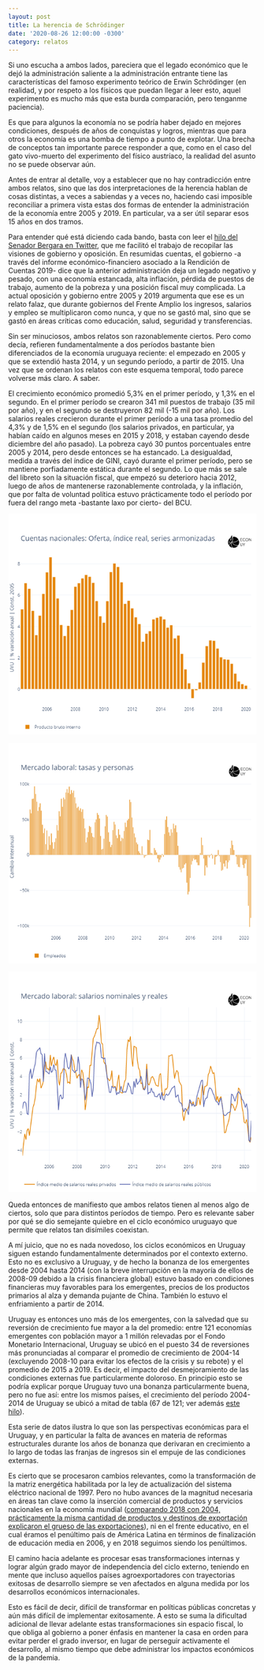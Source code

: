 ```yaml
---
layout: post
title: La herencia de Schrödinger
date: '2020-08-26 12:00:00 -0300'
category: relatos
---
```


Si uno escucha a ambos lados, pareciera que el legado económico que le dejó la administración saliente a la administración entrante tiene las características del famoso experimento teórico de Erwin Schrödinger (en realidad, y por respeto a los físicos que puedan llegar a leer esto, aquel experimento es mucho más que esta burda comparación, pero tenganme paciencia). 

Es que para algunos la economía no se podría haber dejado en mejores condiciones, después de años de conquistas y logros, mientras que para otros la economía es una bomba de tiempo a punto de explotar. Una brecha de conceptos tan importante parece responder a que, como en el caso del gato vivo-muerto del experimento del físico austríaco, la realidad del asunto no se puede observar aún.

Antes de entrar al detalle, voy a establecer que no hay contradicción entre ambos relatos, sino que las dos interpretaciones de la herencia hablan de cosas distintas, a veces a sabiendas y a veces no, haciendo casi imposible reconciliar a primera vista estas dos formas de entender la administración de la economía entre 2005 y 2019. En particular, va a ser útil separar esos 15 años en dos tramos.

Para entender qué está diciendo cada bando, basta con leer el [hilo del Senador Bergara en Twitter](https://twitter.com/Mario_Bergara/status/1286023243590176769), que me facilitó el trabajo de recopilar las visiones de gobierno y oposición. En resumidas cuentas, el gobierno -a través del informe económico-financiero asociado a la Rendición de Cuentas 2019- dice que la anterior administración deja un legado negativo y pesado, con una economía estancada, alta inflación, pérdida de puestos de trabajo, aumento de la pobreza y una posición fiscal muy complicada. La actual oposición y gobierno entre 2005 y 2019 argumenta que ese es un relato falaz, que durante gobiernos del Frente Amplio los ingresos, salarios y empleo se multiplicaron como nunca, y que no se gastó mal, sino que se gastó en áreas críticas como educación, salud, seguridad y transferencias.

Sin ser minuciosos, ambos relatos son razonablemente ciertos. Pero como decía, refieren fundamentalmente a dos períodos bastante bien diferenciados de la economía uruguaya reciente: el empezado en 2005 y que se extendió hasta 2014, y un segundo período, a partir de 2015. Una vez que se ordenan los relatos con este esquema temporal, todo parece volverse más claro. A saber.

El crecimiento económico promedió 5,3% en el primer período, y 1,3% en el segundo. En el primer período se crearon 341 mil puestos de trabajo (35 mil por año), y en el segundo se destruyeron 82 mil (-15 mil por año). Los salarios reales crecieron durante el primer período a una tasa promedio del 4,3% y de 1,5% en el segundo (los salarios privados, en particular, ya habían caído en algunos meses en 2015 y 2018, y estaban cayendo desde diciembre del año pasado). La pobreza cayó 30 puntos porcentuales entre 2005 y 2014, pero desde entonces se ha estancado. La desigualdad, medida a través del índice de GINI, cayó durante el primer período, pero se mantiene porfiadamente estática durante el segundo. Lo que más se sale del libreto son la situación fiscal, que empezó su deterioro hacia 2012, luego de años de mantenerse razonablemente controlada, y la inflación, que por falta de voluntad política estuvo prácticamente todo el período por fuera del rango meta -bastante laxo por cierto- del BCU.

<p align="center">
  <img src="https://github.com/rxavier/rxavier.github.io/blob/master/images/pbi.png?raw=true">
</p>

<p align="center">
  <img src="https://github.com/rxavier/rxavier.github.io/blob/master/images/empleo.png?raw=true">
</p>

<p align="center">
  <img src="https://github.com/rxavier/rxavier.github.io/blob/master/images/salarios.png?raw=true">
</p>

Queda entonces de manifiesto que ambos relatos tienen al menos algo de ciertos, solo que para distintos períodos de tiempo. Pero es relevante saber por qué se dio semejante quiebre en el ciclo económico uruguayo que permite que relatos tan disímiles coexistan.

A mí juicio, que no es nada novedoso, los ciclos económicos en Uruguay siguen estando fundamentalmente determinados por el contexto externo. Esto no es exclusivo a Uruguay, y de hecho la bonanza de los emergentes desde 2004 hasta 2014 (con la breve interrupción en la mayoría de ellos de 2008-09 debido a la crisis financiera global) estuvo basado en condiciones financieras muy favorables para los emergentes, precios de los productos primarios al alza y demanda pujante de China. También lo estuvo el enfriamiento a partir de 2014.

Uruguay es entonces uno más de los emergentes, con la salvedad que su reversión de crecimiento fue mayor a la del promedio: entre 121 economías emergentes con población mayor a 1 millón relevadas por el Fondo Monetario Internacional, Uruguay se ubicó en el puesto 34 de reversiones más pronunciadas al comparar el promedio de crecimiento de 2004-14 (excluyendo 2008-10 para evitar los efectos de la crisis y su rebote) y el promedio de 2015 a 2019. Es decir, el impacto del desmejoramiento de las condiciones externas fue particularmente doloroso. En principio esto se podría explicar porque Uruguay tuvo una bonanza particularmente buena, pero no fue así: entre los mismos países, el crecimiento del período 2004-2014 de Uruguay se ubicó a mitad de tabla (67 de 121; ver además [este hilo](https://twitter.com/_rxavier_/status/1162023719000297472)).

Esta serie de datos ilustra lo que son las perspectivas económicas para el Uruguay, y en particular la falta de avances en materia de reformas estructurales durante los años de bonanza que derivaran en crecimiento a lo largo de todas las franjas de ingresos sin el empuje de las condiciones externas.

Es cierto que se procesaron cambios relevantes, como la transformación de la matriz energética habilitada por la ley de actualización del sistema eléctrico nacional de 1997. Pero no hubo avances de la magnitud necesaria en áreas tan clave como la inserción comercial de productos y servicios nacionales en la economía mundial ([comparando 2018 con 2004, prácticamente la misma cantidad de productos y destinos de exportación explicaron el grueso de las exportaciones](https://twitter.com/_rxavier_/status/1191792279373176832)), ni en el frente educativo, en el cual éramos el penúltimo país de América Latina en términos de finalización de educación media en 2006, y en 2018 seguimos siendo los penúltimos.

El camino hacia adelante es procesar esas transformaciones internas y lograr algún grado mayor de independencia del ciclo externo, teniendo en mente que incluso aquellos países agroexportadores con trayectorias exitosas de desarrollo siempre se ven afectados en alguna medida por los desarrollos económicos internacionales.

Esto es fácil de decir, difícil de transformar en políticas públicas concretas y aún más difícil de implementar exitosamente. A esto se suma la dificultad adicional de llevar adelante estas transformaciones sin espacio fiscal, lo que obliga al gobierno a poner énfasis en mantener la casa en orden para evitar perder el grado inversor, en lugar de perseguir activamente el desarrollo, al mismo tiempo que debe administrar los impactos económicos de la pandemia.
